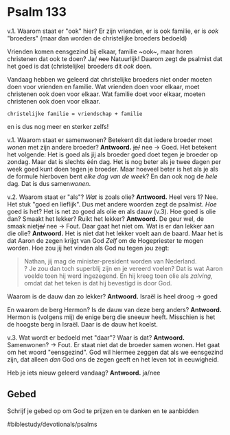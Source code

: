 # Psalm 133
v.1. Waarom staat er "ook" hier? 
Er zijn vrienden, er is ook familie, er is *ook* "broeders" (maar dan worden de christelijke broeders bedoeld)

Vrienden komen eensgezind bij elkaar, familie ~ook~, maar horen christenen dat ook te doen? Ja/ ~~nee~~
Natuurlijk! 
Daarom zegt de psalmist dat het goed is dat (christelijke) broeders dit *ook* doen. 

Vandaag hebben we geleerd dat christelijke broeders niet onder moeten doen voor vrienden en familie. Wat vrienden doen voor elkaar, moet christenen ook doen voor elkaar. Wat familie doet voor elkaar, moeten christenen ook doen voor elkaar. 

`christelijke familie = vriendschap + familie `

en is dus nog meer en sterker zelfs! 

v.1. Waarom staat er samenwonen? Betekent dit dat iedere broeder moet *wonen* met zijn andere broeder? 
**Antwoord.** ~~ja/~~ nee -> Goed. 
Het betekent het volgende: Het is goed als jij als broeder goed doet tegen je broeder op zondag. Maar dat is slechts één dag. Het is nog beter als je twee dagen per week goed kunt doen tegen je broeder. Maar hoeveel beter is het als je als de formule hierboven bent *elke dag van de week*? En dan ook nog de *hele* dag. Dat is dus samen*wonen*. 

v.2. Waarom staat er "als"? *Wat* is zoals olie? **Antwoord.** Heel vers 1? Nee. Het stuk "goed en lieflijk". 
Dus met andere woorden zegt de psalmist. *Hoe* goed is het? Het is net zo goed als olie en als dauw (v.3). 
Hoe goed is olie dan? Smaakt het lekker? Ruikt het lekker?
**Antwoord.** De geur wel, de smaak niet~~ja/~~ nee -> Fout. Daar gaat het niet om.
Wat is er dan lekker aan die olie? 
**Antwoord.** Het is niet dat het lekker voelt aan de baard. Maar het is dat Aaron de zegen krijgt van God *Zelf* om de Hogepriester te mogen worden. Hoe zou jij het vinden als God nu tegen jou zegt: 
> Nathan, jij mag de minister-president worden van Nederland.  
? Je zou dan toch superblij zijn en je vereerd voelen? Dat is wat Aaron voelde toen hij werd ingezegend. En hij kreeg toen olie als *zalving*, omdat dat het teken is dat hij bevestigd is door God. 

Waarom is de dauw dan zo lekker? 
**Antwoord.** Israël is heel droog -> goed

En waarom de berg Hermon? Is de dauw van deze berg anders?
**Antwoord.** Hermon is (volgens mij) de enige berg die sneeuw heeft. Misschien is het de hoogste berg in Israël. Daar is de dauw het koelst. 

v.3. Wat wordt er bedoeld met "daar"? Waar is dat?
**Antwoord.** Samenwonen? -> Fout. Er staat niet dat de broeder samen wonen. Het gaat om het woord "eensgezind". God wil hiermee zeggen dat als we eensgezind zijn, dat alleen *dan* God ons de zegen geeft en het leven tot in eeuwigheid. 

Heb je iets nieuw geleerd vandaag? **Antwoord.** ja/nee

## Gebed
Schrijf je gebed op om God te prijzen en te danken en te aanbidden

#biblestudy/devotionals/psalms